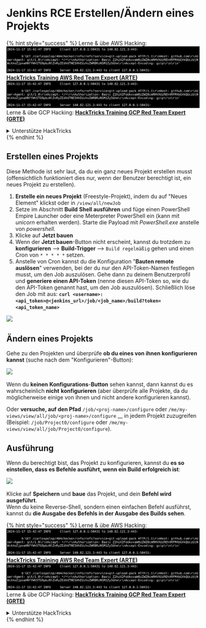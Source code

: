 # Jenkins RCE Erstellen/Ändern eines Projekts

{% hint style="success" %}
Lerne & übe AWS Hacking:<img src="../../.gitbook/assets/image (1).png" alt="" data-size="line">[**HackTricks Training AWS Red Team Expert (ARTE)**](https://training.hacktricks.xyz/courses/arte)<img src="../../.gitbook/assets/image (1).png" alt="" data-size="line">\
Lerne & übe GCP Hacking: <img src="../../.gitbook/assets/image (2).png" alt="" data-size="line">[**HackTricks Training GCP Red Team Expert (GRTE)**<img src="../../.gitbook/assets/image (2).png" alt="" data-size="line">](https://training.hacktricks.xyz/courses/grte)

<details>

<summary>Unterstütze HackTricks</summary>

* Überprüfe die [**Abonnementpläne**](https://github.com/sponsors/carlospolop)!
* **Tritt der** 💬 [**Discord-Gruppe**](https://discord.gg/hRep4RUj7f) oder der [**Telegram-Gruppe**](https://t.me/peass) bei oder **folge** uns auf **Twitter** 🐦 [**@hacktricks\_live**](https://twitter.com/hacktricks\_live)**.**
* **Teile Hacking-Tricks, indem du PRs an die** [**HackTricks**](https://github.com/carlospolop/hacktricks) und [**HackTricks Cloud**](https://github.com/carlospolop/hacktricks-cloud) GitHub-Repos einreichst.

</details>
{% endhint %}

## Erstellen eines Projekts

Diese Methode ist sehr laut, da du ein ganz neues Projekt erstellen musst (offensichtlich funktioniert dies nur, wenn der Benutzer berechtigt ist, ein neues Projekt zu erstellen).

1. **Erstelle ein neues Projekt** (Freestyle-Projekt), indem du auf "Neues Element" klickst oder in `/view/all/newJob`
2. Setze im Abschnitt **Build** **Shell ausführen** und füge einen PowerShell Empire Launcher oder eine Meterpreter PowerShell ein (kann mit _unicorn_ erhalten werden). Starte die Payload mit _PowerShell.exe_ anstelle von _powershell._
3. Klicke auf **Jetzt bauen**
1. Wenn der **Jetzt bauen**-Button nicht erscheint, kannst du trotzdem zu **konfigurieren** --> **Build-Trigger** --> `Build regelmäßig` gehen und einen Cron von `* * * * *` setzen.
2. Anstelle von Cron kannst du die Konfiguration "**Bauten remote auslösen**" verwenden, bei der du nur den API-Token-Namen festlegen musst, um den Job auszulösen. Gehe dann zu deinem Benutzerprofil und **generiere einen API-Token** (nenne diesen API-Token so, wie du den API-Token genannt hast, um den Job auszulösen). Schließlich löse den Job mit aus: **`curl <username>:<api_token>@<jenkins_url>/job/<job_name>/build?token=<api_token_name>`**

![](<../../.gitbook/assets/image (165).png>)

## Ändern eines Projekts

Gehe zu den Projekten und überprüfe **ob du eines von ihnen konfigurieren kannst** (suche nach dem "Konfigurieren"-Button):

![](<../../.gitbook/assets/image (265).png>)

Wenn du **keinen** **Konfigurations**-**Button** sehen kannst, dann kannst du es wahrscheinlich **nicht** **konfigurieren** (aber überprüfe alle Projekte, da du möglicherweise einige von ihnen und nicht andere konfigurieren kannst).

Oder **versuche, auf den Pfad** `/job/<proj-name>/configure` oder `/me/my-views/view/all/job/<proj-name>/configure` \_\_ in jedem Projekt zuzugreifen (Beispiel: `/job/Project0/configure` oder `/me/my-views/view/all/job/Project0/configure`).

## Ausführung

Wenn du berechtigt bist, das Projekt zu konfigurieren, kannst du **es so einstellen, dass es Befehle ausführt, wenn ein Build erfolgreich ist**:

![](<../../.gitbook/assets/image (98).png>)

Klicke auf **Speichern** und **baue** das Projekt, und dein **Befehl wird ausgeführt**.\
Wenn du keine Reverse-Shell, sondern einen einfachen Befehl ausführst, kannst du **die Ausgabe des Befehls in der Ausgabe des Builds sehen**.

{% hint style="success" %}
Lerne & übe AWS Hacking:<img src="../../.gitbook/assets/image (1).png" alt="" data-size="line">[**HackTricks Training AWS Red Team Expert (ARTE)**](https://training.hacktricks.xyz/courses/arte)<img src="../../.gitbook/assets/image (1).png" alt="" data-size="line">\
Lerne & übe GCP Hacking: <img src="../../.gitbook/assets/image (2).png" alt="" data-size="line">[**HackTricks Training GCP Red Team Expert (GRTE)**<img src="../../.gitbook/assets/image (2).png" alt="" data-size="line">](https://training.hacktricks.xyz/courses/grte)

<details>

<summary>Unterstütze HackTricks</summary>

* Überprüfe die [**Abonnementpläne**](https://github.com/sponsors/carlospolop)!
* **Tritt der** 💬 [**Discord-Gruppe**](https://discord.gg/hRep4RUj7f) oder der [**Telegram-Gruppe**](https://t.me/peass) bei oder **folge** uns auf **Twitter** 🐦 [**@hacktricks\_live**](https://twitter.com/hacktricks\_live)**.**
* **Teile Hacking-Tricks, indem du PRs an die** [**HackTricks**](https://github.com/carlospolop/hacktricks) und [**HackTricks Cloud**](https://github.com/carlospolop/hacktricks-cloud) GitHub-Repos einreichst.

</details>
{% endhint %}
